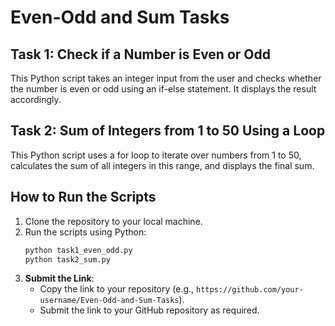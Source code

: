 # Even-Odd and Sum Tasks

## Task 1: Check if a Number is Even or Odd
This Python script takes an integer input from the user and checks whether the number is even or odd using an if-else statement. It displays the result accordingly.

## Task 2: Sum of Integers from 1 to 50 Using a Loop
This Python script uses a for loop to iterate over numbers from 1 to 50, calculates the sum of all integers in this range, and displays the final sum.

## How to Run the Scripts
1. Clone the repository to your local machine.
2. Run the scripts using Python:
   ```sh
   python task1_even_odd.py
   python task2_sum.py
   
4. **Submit the Link**:
   - Copy the link to your repository (e.g., `https://github.com/your-username/Even-Odd-and-Sum-Tasks`).
   - Submit the link to your GitHub repository as required.
